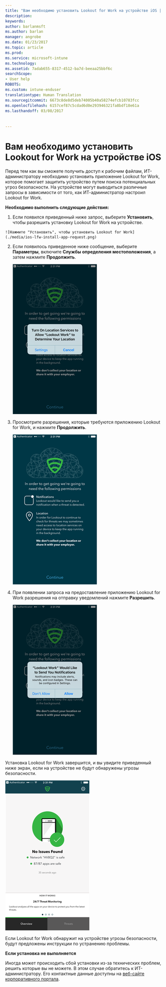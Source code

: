 ```yaml
---
title: "Вам необходимо установить Lookout for Work на устройстве iOS | Документы Майкрософт"
description: 
keywords: 
author: barlanmsft
ms.author: barlan
manager: angrobe
ms.date: 01/23/2017
ms.topic: article
ms.prod: 
ms.service: microsoft-intune
ms.technology: 
ms.assetid: 7adab655-8317-4512-ba7d-beeaa25bbf6c
searchScope:
- User help
ROBOTS: 
ms.custom: intune-enduser
translationtype: Human Translation
ms.sourcegitcommit: 6673c8de8d5deb74005b40a58274efcb10783fcc
ms.openlocfilehash: 6157cef87c5cdad6d0e293946321fa8bdf18e61a
ms.lasthandoff: 03/08/2017


---
```


# <a name="you-need-to-install-lookout-for-work-on-your-ios-device"></a>Вам необходимо установить Lookout for Work на устройстве iOS

Перед тем как вы сможете получить доступ к рабочим файлам, ИТ-администратору необходимо установить приложение Lookout for Work, которое помогает защитить устройство путем поиска потенциальных угроз безопасности. На устройстве могут выводиться различные запросы в зависимости от того, как ИТ-администратор настроил Lookout for Work.

**Необходимо выполнить следующие действия:**

1.    Если появился приведенный ниже запрос, выберите **Установить**, чтобы разрешить установку Lookout for Work на устройстве.

    ![Нажмите "Установить", чтобы установить Lookout for Work](./media/ios-lfw-install-app-request.png)

2. Если появилось приведенное ниже сообщение, выберите **Параметры**, включите **Службы определения местоположения**, а затем нажмите **Продолжить**.

    ![Выберите "Параметры", а затем "Службы определения местоположения"](./media/ios-lfw-allow-location-services.png)

3. Просмотрите разрешения, которые требуются приложению Lookout for Work, и нажмите **Продолжить**.

    ![теперь вы подключены к Lookout for Work](./media/ios-lfw-permissions-lookout-needs.png)

4. При появлении запроса на предоставление приложению Lookout for Work разрешения на отправку уведомлений нажмите **Разрешить**.

    ![Выберите "Параметры", а затем "Службы определения местоположения"](./media/ios-lfw-allow-notifications.png)


Установка Lookout for Work завершится, и вы увидите приведенный ниже экран, если на устройстве не будут обнаружены угрозы безопасности.

![приложение Lookout for Work не нашло угроз безопасности](./media/ios-lfw-no-threats-found.png)

Если Lookout for Work обнаружит на устройстве угрозы безопасности, будут предложены инструкции по устранению проблемы.

**Если установка не выполняется**

Иногда может происходить сбой установки из-за технических проблем, решить которые вы не можете. В этом случае обратитесь к ИТ-администратору. Его контактные данные доступны на [веб-сайте корпоративного портала](http://portal.manage.microsoft.com).

